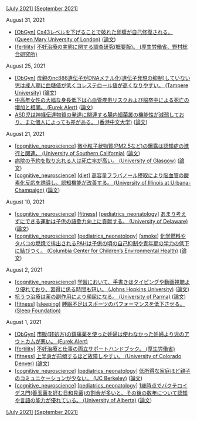 [\[July 2021\]](2107.md) [\[September 2021\]](2109.md)

August 31, 2021
* [\[ObGyn\]](ObGyn.md) [Cx43レベルを下げることで破れた卵膜が自己修復される。 (Queen Mary University of London)](https://www.qmul.ac.uk/media/news/2019/se/new-approach-to-repair-fetal-membranes-may-prevent-birth-complications.html) ([論文](https://www.nature.com/articles/s41598-019-42379-4))
* [\[fertility\]](fertility.md) [不妊治療の実態に関する調査研究(概要版)。 (厚生労働省、野村総合研究所)](https://www.mhlw.go.jp/content/000775160.pdf)

August 25, 2021
* [\[ObGyn\]](ObGyn.md) [母親のnc886遺伝子がDNAメチル化(遺伝子発現の抑制)していない児は成人期に血糖値が低くコレステロール値が高くなりやすい。 (Tampere University)](https://www.tuni.fi/en/news/researchers-discover-molecular-mechanism-mediates-link-between-foetal-conditions-and-later?navref=curated--list) ([論文](https://clinicalepigeneticsjournal.biomedcentral.com/articles/10.1186/s13148-021-01132-3))
* [中高年女性の大幅な身長低下は心血管疾患リスクおよび脳卒中による死亡の増加と相関。 (Eurek Alert)](https://www.eurekalert.org/news-releases/924575) ([論文](https://bmjopen.bmj.com/content/11/8/e049122))
* [ASD児は神経伝達物質の発達に関連する腸内細菌叢の機能性が減弱しており、また個人によっても差がある。 (香港中文大学)](https://www.med.cuhk.edu.hk/press-releases/cuhk-discovers-children-with-autism-have-delayed-gut-microbiome-maturity-and-identifies-faecal-bacterial-markers-for-autism) ([論文](https://gut.bmj.com/content/early/2021/07/12/gutjnl-2020-324015))

August 21, 2021
* [\[cognitive_neuroscience\]](cognitive_neuroscience.md) [微小粒子状物質(PM2.5など)の曝露は認知症の進行と関連。 (University of Southern California)](https://news.usc.edu/163089/air-pollution-brain-changes-alzheimers-memory-usc-study/) ([論文](https://academic.oup.com/brain/article/143/1/289/5628036))
* [病院の予約を取り忘れる人は死亡率が高い。 (University of Glasgow)](https://www.gla.ac.uk/news/archiveofnews/2019/january/headline_629242_en.html) ([論文](https://bmcmedicine.biomedcentral.com/articles/10.1186/s12916-018-1234-0))
* [\[cognitive_neuroscience\]](cognitive_neuroscience.md) [\[diet\]](diet.md) [高容量フラバノール摂取により脳血管の酸素化反応を誘導し、認知機能が改善する。 (University of Illinois at Urbana-Champaign)](https://experts.illinois.edu/en/publications/dietary-flavanols-improve-cerebral-cortical-oxygenation-and-cogni) ([論文](https://www.nature.com/articles/s41598-020-76160-9))

August 10, 2021
* [\[cognitive_neuroscience\]](cognitive_neuroscience.md) [\[fitness\]](fitness.md) [\[pediatrics_neonatology\]](pediatrics_neonatology.md) [あまり考えずにできる運動は子供の語彙力向上に貢献する。 (University of Delaware)](https://www.udel.edu/udaily/2021/july/swimming-vocabulary-growth-study/) ([論文](https://pubs.asha.org/doi/10.1044/2021_JSLHR-20-00359))
* [\[cognitive_neuroscience\]](cognitive_neuroscience.md) [\[pediatrics_neonatology\]](pediatrics_neonatology.md) [\[smoke\]](smoke.md) [化学燃料やタバコの燃焼で排出されるPAHは子供の頃の自己抑制や青年期の学力の低下に結びつく。 (Columbia Center for Children’s Environmental Health)](https://www.publichealth.columbia.edu/public-health-now/news/air-pollution-exposure-linked-poor-academics-childhood) ([論文](https://www.sciencedirect.com/science/article/abs/pii/S0013935121008641))

August 2, 2021
* [\[cognitive_neuroscience\]](cognitive_neuroscience.md) [学習において、手書きはタイピングや動画視聴より優れており、習得に係る時間も短い。 (Johns Hopkins University)](https://releases.jhu.edu/2021/07/23/handwriting-beats-typing-and-watching-videos-for-learning-to-read/) ([論文](https://journals.sagepub.com/doi/abs/10.1177/0956797621993111))
* [抗うつ治療は薬の副作用により頻尿になる。 (University of Parma)](https://www.carenet.com/news/general/carenet/52694) ([論文](https://onlinelibrary.wiley.com/doi/10.1002/nau.24695))
* [\[fitness\]](fitness.md) [\[sleeping\]](sleeping.md) [睡眠不足はスポーツのパフォーマンスを低下させる。 (Sleep Foundation)](https://www.sleepfoundation.org/physical-activity/athletic-performance-and-sleep)

August 1, 2021
* [\[ObGyn\]](ObGyn.md) [市販(非処方)の鎮痛薬を使った妊婦は使わなかった妊婦より児のアウトカムが悪い。 (Eurek Alert)](https://www.eurekalert.org/news-releases/829987)
* [\[fertility\]](fertility.md) [不妊治療と仕事の両立サポートハンドブック。 (厚生労働省)](https://www.mhlw.go.jp/bunya/koyoukintou/pamphlet/dl/30l.pdf)
* [\[fitness\]](fitness.md) [上半身が前傾するほど故障しやすい。 (University of Colorado Denver)](https://news.ucdenver.edu/want-to-avoid-running-overuse-injuries-dont-lean-forward-so-much/) ([論文](https://www.sciencedirect.com/science/article/pii/S0167945721000658))
* [\[cognitive_neuroscience\]](cognitive_neuroscience.md) [\[pediatrics_neonatology\]](pediatrics_neonatology.md) [低所得な家庭ほど親子のコミュニケーションが少ない。 (UC Berkeley)](https://news.berkeley.edu/2021/07/16/word-gap-when-moneys-tight-parents-talk-less-to-kids/) ([論文](https://onlinelibrary.wiley.com/doi/10.1111/desc.13151))
* [\[cognitive_neuroscience\]](cognitive_neuroscience.md) [\[pediatrics_neonatology\]](pediatrics_neonatology.md) [1歳時点でバクテロイデス門(善玉菌を好む日和見菌)の割合が多いと、その後の数年について認知や言語の能力が優れている。 (University of Alberta)](https://www.ualberta.ca/folio/2021/07/species-of-gut-bacteria-linked-to-enhanced-cognition-and-language-skills-in-infant-boys.html) ([論文](https://www.tandfonline.com/doi/full/10.1080/19490976.2021.1930875))

[\[July 2021\]](2107.md) [\[September 2021\]](2109.md)

